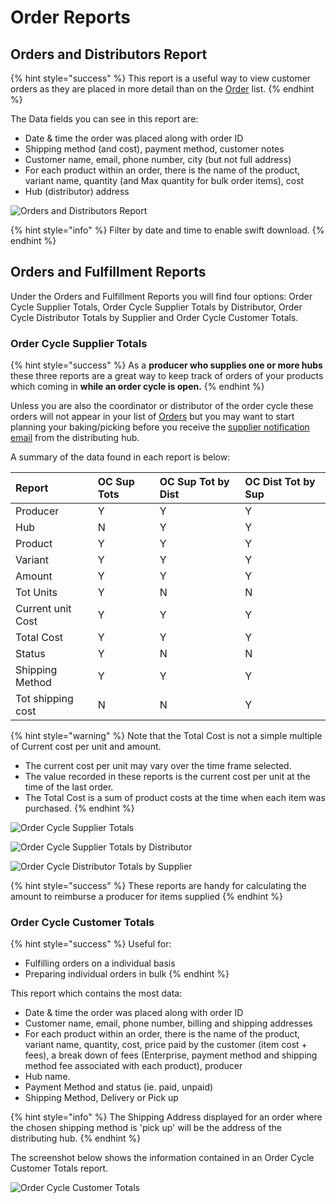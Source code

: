 # Order Reports

## Orders and Distributors Report

{% hint style="success" %}
This report is a useful way to view customer orders as they are placed in more detail than on the [Order](../orders/view-orders.md) list.
{% endhint %}

The Data fields you can see in this report are:

* Date & time the order was placed along with order ID
* Shipping method \(and cost\), payment method, customer notes
* Customer name, email, phone number, city \(but not full address\)
* For each product within an order, there is the name of the product, variant name, quantity \(and Max quantity for bulk order items\), cost
* Hub \(distributor\) address

![Orders and Distributors Report](../../.gitbook/assets/orders-and-distributors.jpg)

{% hint style="info" %}
Filter by date and time to enable swift download.
{% endhint %}

## Orders and Fulfillment Reports

Under the Orders and Fulfillment Reports you will find four options: Order Cycle Supplier Totals, Order Cycle Supplier Totals by Distributor, Order Cycle Distributor Totals by Supplier and Order Cycle Customer Totals.

### Order Cycle Supplier Totals 

{% hint style="success" %}
As a **producer who supplies one or more hubs** these three reports are a great way to keep track of orders of your products which coming in **while an order cycle is open.** 
{% endhint %}

Unless you are also the coordinator or distributor of the order cycle these orders will not appear in your list of [Orders](../orders/view-orders.md) but you may want to start planning your baking/picking before you receive the [supplier notification email](../shopfront/order-cycle/order-cycles-for-hubs.md#notify-producers-button) from the distributing hub.

A summary of the data found in each report is below:

| Report | OC Sup Tots | OC Sup Tot by Dist | OC Dist Tot by Sup |
| :--- | :--- | :--- | :--- |
| Producer | Y | Y | Y |
| Hub | N | Y | Y |
| Product | Y | Y | Y |
| Variant | Y | Y | Y |
| Amount | Y | Y | Y |
| Tot Units | Y | N | N |
| Current unit Cost | Y | Y | Y |
| Total Cost | Y | Y | Y |
| Status | Y | N | N |
| Shipping Method | Y | Y | Y |
| Tot shipping cost | N | N | Y |

{% hint style="warning" %}
Note that the Total Cost is not a simple multiple of Current cost per unit and amount.  

* The current cost per unit may vary over the time frame selected.  
* The value recorded in these reports is the current cost per unit at the time of the last order.
* The Total Cost is a sum of product costs at the time when each item was purchased.
{% endhint %}

![Order Cycle Supplier Totals](../../.gitbook/assets/oc-supplier-totals.jpg)

![Order Cycle Supplier Totals by Distributor](../../.gitbook/assets/oc-supplier-totals-by-distributor.jpg)

![Order Cycle Distributor Totals by Supplier](../../.gitbook/assets/oc-distributor-totals-by-supplier.jpg)

{% hint style="success" %}
These reports are handy for calculating the amount to reimburse a producer for items supplied
{% endhint %}

### Order Cycle Customer Totals

{% hint style="success" %}
Useful for:

* Fulfilling orders on a individual basis 
* Preparing individual orders in bulk
{% endhint %}

This report which contains the most data:

* Date & time the order was placed along with order ID
* Customer name, email, phone number, billing and shipping addresses
* For each product within an order, there is the name of the product, variant name, quantity, cost, price paid by the customer \(item cost + fees\), a break down of fees \(Enterprise, payment method and shipping method fee associated with each product\), producer
* Hub name.
* Payment Method and status \(ie. paid, unpaid\)
* Shipping Method, Delivery or Pick up

{% hint style="info" %}
The Shipping Address displayed for an order where the chosen shipping method is 'pick up' will be the address of the distributing hub.
{% endhint %}

The screenshot below shows the information contained in an Order Cycle Customer Totals report. 

![Order Cycle Customer Totals](../../.gitbook/assets/oc-customer-totals.jpg)


